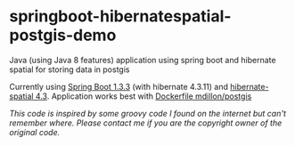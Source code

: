 # springboot-hibernatespatial-postgis-demo
Java (using Java 8 features) application using spring boot and hibernate spatial for storing data in postgis

Currently using [Spring Boot 1.3.3](http://projects.spring.io/spring-boot/) (with hibernate 4.3.11) and [hibernate-spatial 4.3](http://www.hibernatespatial.org).
Application works best with [Dockerfile mdillon/postgis](https://hub.docker.com/r/mdillon/postgis/~/dockerfile/)

*This code is inspired by some groovy code I found on the internet but can't remember where. Please contact me if you are the copyright owner of the original code.*
